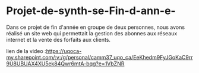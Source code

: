 # Projet-de-synth-se-Fin-d-ann-e-
Dans ce projet de fin d'année en groupe de deux personnes, nous avons réalisé un site web qui permettait la gestion des abonnes aux réseaux internet et la vente des forfaits aux  clients. 

lien de la video :https://uqoca-my.sharepoint.com/:v:/g/personal/camm37_uqo_ca/EeKhedm9FyJGoKaC9rr9U8UBUAX4XU5ek84Qwr6mtA-bqg?e=1VbZNR
